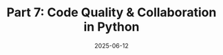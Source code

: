 ---
title: "Part 7: Code Quality & Collaboration in Python"
date: 2025-06-12
description: "Learn version control with Git and GitHub, write clean PEP 8-compliant code, use linters and auto-formatters, and create effective documentation for your Python projects."
tags: ["python", "git", "github", "pep8", "linting", "flake8", "black", "documentation", "docstrings", "sphinx"]
categories: ["Python Series"]
series: ["Python Mastery"]
series_order: 7
showToc: true
TocOpen: false
draft: false
weight: 7
cover:
    image: "images/python-series/part7-cover.jpg"
    alt: "Python Code Quality"
    caption: "Professional practices for Python development"
    relative: false
---